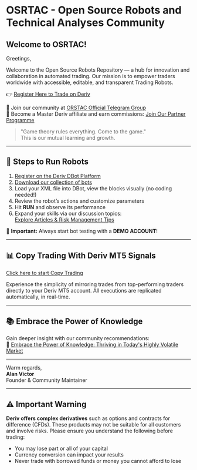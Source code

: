 # OSRTAC - Open Source Robots and Technical Analyses Community

## Welcome to OSRTAC!

Greetings,

Welcome to the Open Source Robots Repository — a hub for innovation and collaboration in automated trading. Our mission is to empower traders worldwide with accessible, editable, and transparent Trading Robots.

👉 [Register Here to Trade on Deriv](https://track.deriv.com/_h1BT0Uryldi34Ib7uprVbWNd7ZgqdRLk/1/)

🎯 Join our community at [ORSTAC Official Telegram Group](https://t.me/superbinarybots)  
💼 Become a Master Deriv affiliate and earn commissions: [Join Our Partner Programme](https://track.deriv.com/_h1BT0Uryldilxv1B6h4gZ2Nd7ZgqdRLk/1/)

> "Game theory rules everything. Come to the game."  
> This is our mutual learning and growth.

---

## 🚀 Steps to Run Robots

1. [Register on the Deriv DBot Platform](https://track.deriv.com/_h1BT0Uryldi34Ib7uprVbWNd7ZgqdRLk/1/)
2. [Download our collection of bots](https://github.com/alanvito1/Binary-Robots/archive/refs/heads/master.zip)
3. Load your XML file into DBot, view the blocks visually (no coding needed!)
4. Review the robot’s actions and customize parameters
5. Hit **RUN** and observe its performance
6. Expand your skills via our discussion topics:  
   [Explore Articles & Risk Management Tips](https://github.com/alanvito1/Binary-Robots/discussions)

📌 **Important:** Always start bot testing with a **DEMO ACCOUNT**!

---

## 📊 Copy Trading With Deriv MT5 Signals

[Click here to start Copy Trading](https://track.deriv.com/_h1BT0Uryldj45mrAMZ2h2WNd7ZgqdRLk/1/)

Experience the simplicity of mirroring trades from top-performing traders directly to your Deriv MT5 account. All executions are replicated automatically, in real-time.

---

## 📚 Embrace the Power of Knowledge

Gain deeper insight with our community recommendations:  
🔗 [Embrace the Power of Knowledge: Thriving in Today's Highly Volatile Market](https://www.dinheiroedestinos.com.br/2023/06/embrace-power-of-knowledge-thriving-in.html)

---

Warm regards,  
**Alan Victor**  
Founder & Community Maintainer

---

## ⚠️ Important Warning

**Deriv offers complex derivatives** such as options and contracts for difference (CFDs). These products may not be suitable for all customers and involve risks. Please ensure you understand the following before trading:

- You may lose part or all of your capital
- Currency conversion can impact your results
- Never trade with borrowed funds or money you cannot afford to lose
